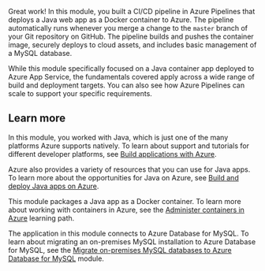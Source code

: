 Great work! In this module, you built a CI/CD pipeline in Azure Pipelines that deploys a Java web app  as a Docker container to Azure. The pipeline automatically runs whenever you merge a change to the `master` branch of your Git repository on GitHub. The pipeline builds and pushes the container image, securely deploys to cloud assets, and includes basic management of a MySQL database.

While this module specifically focused on a Java container app deployed to Azure App Service, the fundamentals covered apply across a wide range of build and deployment targets. You can also see how Azure Pipelines can scale to support your specific requirements.

## Learn more

In this module, you worked with Java, which is just one of the many platforms Azure supports natively. To learn about support and tutorials for different developer platforms, see [Build applications with Azure](https://azure.microsoft.com/developer/?azure-portal=true).

Azure also provides a variety of resources that you can use for Java apps. To learn more about the opportunities for Java on Azure, see [Build and deploy Java apps on Azure](https://azure.microsoft.com/develop/java/?azure-portal=true).

This module packages a Java app as a Docker container. To learn more about working with containers in Azure, see the [Administer containers in Azure](/learn/paths/administer-containers-in-azure/?azure-portal=true) learning path.

The application in this module connects to Azure Database for MySQL. To learn about migrating an on-premises MySQL installation to Azure Database for MySQL, see the [Migrate on-premises MySQL databases to Azure Database for MySQL](/learn/modules/migrate-on-premises-mysql-databases/?azure-portal=true) module.